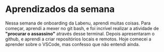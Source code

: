 # Aprendizados da semana

Nessa semana de onboarding da Labenu, aprendi muitas coisas. Para começar, aprendi a mexer no git bash, e foi incrível realizar a atividade de **"procurar o assassino"** através desse terminal. Depois apresentaram o github, e aprendi a criar repositórios locais e remotos. Hoje comecei a aprender sobre o VSCode, mas confesso que não entendi ainda.

